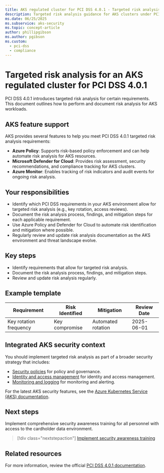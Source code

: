 ```yaml
---
title: AKS regulated cluster for PCI DSS 4.0.1 - Targeted risk analysis
description: Targeted risk analysis guidance for AKS clusters under PCI DSS 4.0.1.
ms.date: 06/25/2025
ms.subservice: aks-security
ms.topic: concept-article
author: phillipgibson
ms.author: pgibson
ms.custom:
  - pci-dss
  - compliance
---
```


# Targeted risk analysis for an AKS regulated cluster for PCI DSS 4.0.1

PCI DSS 4.0.1 introduces targeted risk analysis for certain requirements. This document outlines how to perform and document risk analysis for AKS workloads.

## AKS feature support

AKS provides several features to help you meet PCI DSS 4.0.1 targeted risk analysis requirements:

- **Azure Policy**: Supports risk-based policy enforcement and can help automate risk analysis for AKS resources.
- **Microsoft Defender for Cloud**: Provides risk assessment, security recommendations, and compliance tracking for AKS clusters.
- **Azure Monitor**: Enables tracking of risk indicators and audit events for ongoing risk analysis.

## Your responsibilities

- Identify which PCI DSS requirements in your AKS environment allow for targeted risk analysis (e.g., key rotation, access reviews).
- Document the risk analysis process, findings, and mitigation steps for each applicable requirement.
- Use Azure Policy and Defender for Cloud to automate risk identification and mitigation where possible.
- Regularly review and update risk analysis documentation as the AKS environment and threat landscape evolve.

## Key steps

- Identify requirements that allow for targeted risk analysis.
- Document the risk analysis process, findings, and mitigation steps.
- Review and update risk analysis regularly.

## Example template

| Requirement | Risk Identified | Mitigation | Review Date |
|-------------|----------------|-----------|-------------|
| Key rotation frequency | Key compromise | Automated rotation | 2025-06-01 |

## Integrated AKS security context

You should implement targeted risk analysis as part of a broader security strategy that includes:

- [Security policies](pci-policy.md) for policy and governance.
- [Identity and access management](pci-identity.md) for identity and access management.
- [Monitoring and logging](pci-monitor.md) for monitoring and alerting.

For the latest AKS security features, see the [Azure Kubernetes Service (AKS) documentation](/azure/aks/).

## Next steps

Implement comprehensive security awareness training for all personnel with access to the cardholder data environment.

> [!div class="nextstepaction"]
> [Implement security awareness training](pci-security-awareness-training.md)

## Related resources

For more information, review the official [PCI DSS 4.0.1 documentation](https://www.pcisecuritystandards.org/).
